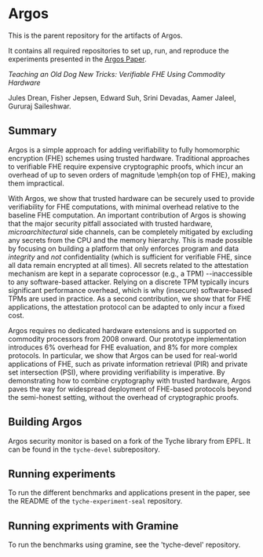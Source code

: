 # Argos

This is the parent repository for the artifacts of Argos.

It contains all required repositories to set up, run, and reproduce the experiments presented in the [Argos Paper](https://arxiv.org/pdf/2412.03550).

*Teaching an Old Dog New Tricks: Verifiable FHE Using Commodity Hardware*

Jules Drean, Fisher Jepsen, Edward Suh, Srini Devadas, Aamer Jaleel, Gururaj Saileshwar.

## Summary

Argos is a simple approach for adding verifiability to fully homomorphic encryption (FHE) schemes using trusted hardware. 
Traditional approaches to verifiable FHE require expensive cryptographic proofs, which incur an overhead of up to seven orders of magnitude \emph{on top of FHE}, making them impractical.

With Argos, we show that trusted hardware can be securely used to provide verifiability for FHE computations, with minimal overhead relative to the baseline FHE computation.
An important contribution of Argos is showing that the major security pitfall associated with trusted hardware, *microarchitectural* side channels, can be completely mitigated by excluding any secrets from the CPU and the memory hierarchy.
This is made possible by focusing on building a platform that only enforces program and data *integrity* and *not* confidentiality (which is sufficient for verifiable FHE, since all data remain encrypted at all times).
All secrets related to the attestation mechanism are kept in a separate coprocessor (e.g., a TPM) --inaccessible to any software-based attacker.
Relying on a discrete TPM typically incurs significant performance overhead, which is why (insecure) software-based TPMs are used in practice. 
As a second contribution, we show that for FHE applications, the attestation protocol can be adapted to only incur a fixed cost.

Argos requires no dedicated hardware extensions and is supported on commodity processors from 2008 onward.
Our prototype implementation introduces 6\% overhead for FHE evaluation, and 8\% for more complex protocols.
In particular, we show that Argos can be used for real-world applications of FHE, such as private information retrieval (PIR) and private set intersection (PSI), where providing verifiability is imperative. 
By demonstrating how to combine cryptography with trusted hardware, Argos paves the way for widespread deployment of FHE-based protocols beyond the semi-honest setting, without the overhead of cryptographic proofs. 

## Building Argos

Argos security monitor is based on a fork of the Tyche library from EPFL.
It can be found in the `tyche-devel` subrepository.

## Running experiments

To run the different benchmarks and applications present in the paper, see the README of the `tyche-experiment-seal` repository.

## Running expriments with Gramine

To run the benchmarks using gramine, see the 'tyche-devel' repository.